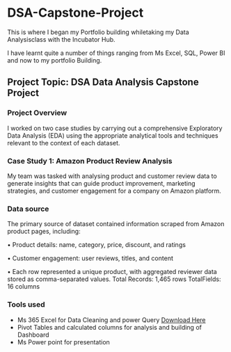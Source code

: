 # DSA-Capstone-Project
This is where I began my Portfolio building whiletaking my Data Analysisclass with the Incubator Hub.
 
I have learnt quite a number of things ranging from Ms Excel, SQL, Power BI and now to my portfolio Building.

## Project Topic: DSA Data Analysis Capstone Project

### Project Overview

I worked on two case studies by carrying out a comprehensive Exploratory Data
Analysis (EDA) using the appropriate analytical tools and techniques relevant to the
context of each dataset.

### Case Study 1: Amazon Product Review Analysis 

My team was tasked with analysing product and customer review data to generate insights that can
guide product improvement, marketing strategies, and customer engagement for a company on Amazon platform.

### Data source

The primary source of dataset contained information scraped from Amazon product pages, including:

• Product details: name, category, price, discount, and ratings

• Customer engagement: user reviews, titles, and content

• Each row represented a unique product, with aggregated reviewer data stored as comma-separated values.
Total Records: 1,465 rows
TotalFields: 16 columns

### Tools used
- Ms 365 Excel for Data Cleaning and power Query [Download Here](https://www.microsoft.com) 
- Pivot Tables and calculated columns for analysis and building of Dashboard 
- Ms Power point for presentation


